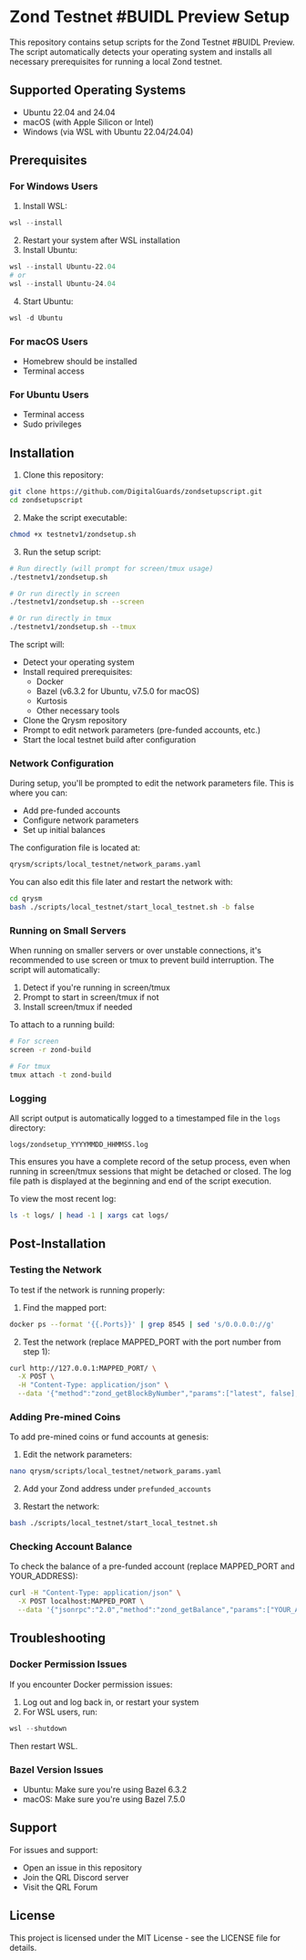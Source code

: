 # Zond Testnet #BUIDL Preview Setup

This repository contains setup scripts for the Zond Testnet #BUIDL Preview. The script automatically detects your operating system and installs all necessary prerequisites for running a local Zond testnet.

## Supported Operating Systems

- Ubuntu 22.04 and 24.04
- macOS (with Apple Silicon or Intel)
- Windows (via WSL with Ubuntu 22.04/24.04)

## Prerequisites

### For Windows Users
1. Install WSL:
```powershell
wsl --install
```
2. Restart your system after WSL installation
3. Install Ubuntu:
```powershell
wsl --install Ubuntu-22.04
# or
wsl --install Ubuntu-24.04
```
4. Start Ubuntu:
```powershell
wsl -d Ubuntu
```

### For macOS Users
- Homebrew should be installed
- Terminal access

### For Ubuntu Users
- Terminal access
- Sudo privileges

## Installation

1. Clone this repository:
```bash
git clone https://github.com/DigitalGuards/zondsetupscript.git
cd zondsetupscript
```

2. Make the script executable:
```bash
chmod +x testnetv1/zondsetup.sh
```

3. Run the setup script:
```bash
# Run directly (will prompt for screen/tmux usage)
./testnetv1/zondsetup.sh

# Or run directly in screen
./testnetv1/zondsetup.sh --screen

# Or run directly in tmux
./testnetv1/zondsetup.sh --tmux
```

The script will:
- Detect your operating system
- Install required prerequisites:
  - Docker
  - Bazel (v6.3.2 for Ubuntu, v7.5.0 for macOS)
  - Kurtosis
  - Other necessary tools
- Clone the Qrysm repository
- Prompt to edit network parameters (pre-funded accounts, etc.)
- Start the local testnet build after configuration

### Network Configuration

During setup, you'll be prompted to edit the network parameters file. This is where you can:
- Add pre-funded accounts
- Configure network parameters
- Set up initial balances

The configuration file is located at:
```bash
qrysm/scripts/local_testnet/network_params.yaml
```

You can also edit this file later and restart the network with:
```bash
cd qrysm
bash ./scripts/local_testnet/start_local_testnet.sh -b false
```

### Running on Small Servers

When running on smaller servers or over unstable connections, it's recommended to use screen or tmux to prevent build interruption. The script will automatically:

1. Detect if you're running in screen/tmux
2. Prompt to start in screen/tmux if not
3. Install screen/tmux if needed

To attach to a running build:
```bash
# For screen
screen -r zond-build

# For tmux
tmux attach -t zond-build
```

### Logging

All script output is automatically logged to a timestamped file in the `logs` directory:
```
logs/zondsetup_YYYYMMDD_HHMMSS.log
```

This ensures you have a complete record of the setup process, even when running in screen/tmux sessions that might be detached or closed. The log file path is displayed at the beginning and end of the script execution.

To view the most recent log:
```bash
ls -t logs/ | head -1 | xargs cat logs/
```

## Post-Installation

### Testing the Network
To test if the network is running properly:

1. Find the mapped port:
```bash
docker ps --format '{{.Ports}}' | grep 8545 | sed 's/0.0.0.0://g'
```

2. Test the network (replace MAPPED_PORT with the port number from step 1):
```bash
curl http://127.0.0.1:MAPPED_PORT/ \
  -X POST \
  -H "Content-Type: application/json" \
  --data '{"method":"zond_getBlockByNumber","params":["latest", false],"id":1,"jsonrpc":"2.0"}' | jq -e
```

### Adding Pre-mined Coins
To add pre-mined coins or fund accounts at genesis:

1. Edit the network parameters:
```bash
nano qrysm/scripts/local_testnet/network_params.yaml
```

2. Add your Zond address under `prefunded_accounts`

3. Restart the network:
```bash
bash ./scripts/local_testnet/start_local_testnet.sh
```

### Checking Account Balance
To check the balance of a pre-funded account (replace MAPPED_PORT and YOUR_ADDRESS):
```bash
curl -H "Content-Type: application/json" \
  -X POST localhost:MAPPED_PORT \
  --data '{"jsonrpc":"2.0","method":"zond_getBalance","params":["YOUR_ADDRESS", "latest"],"id":1}'
```

## Troubleshooting

### Docker Permission Issues
If you encounter Docker permission issues:

1. Log out and log back in, or restart your system
2. For WSL users, run:
```powershell
wsl --shutdown
```
Then restart WSL.

### Bazel Version Issues
- Ubuntu: Make sure you're using Bazel 6.3.2
- macOS: Make sure you're using Bazel 7.5.0

## Support

For issues and support:
- Open an issue in this repository
- Join the QRL Discord server
- Visit the QRL Forum

## License

This project is licensed under the MIT License - see the LICENSE file for details.
